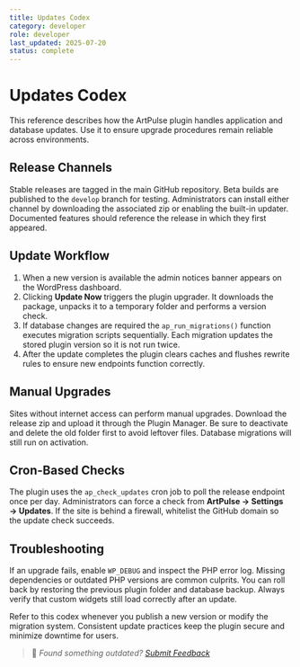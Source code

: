 ```yaml
---
title: Updates Codex
category: developer
role: developer
last_updated: 2025-07-20
status: complete
---
```


# Updates Codex

This reference describes how the ArtPulse plugin handles application and database updates. Use it to ensure upgrade procedures remain reliable across environments.

## Release Channels
Stable releases are tagged in the main GitHub repository. Beta builds are published to the `develop` branch for testing. Administrators can install either channel by downloading the associated zip or enabling the built-in updater. Documented features should reference the release in which they first appeared.

## Update Workflow
1. When a new version is available the admin notices banner appears on the WordPress dashboard.
2. Clicking **Update Now** triggers the plugin upgrader. It downloads the package, unpacks it to a temporary folder and performs a version check.
3. If database changes are required the `ap_run_migrations()` function executes migration scripts sequentially. Each migration updates the stored plugin version so it is not run twice.
4. After the update completes the plugin clears caches and flushes rewrite rules to ensure new endpoints function correctly.

## Manual Upgrades
Sites without internet access can perform manual upgrades. Download the release zip and upload it through the Plugin Manager. Be sure to deactivate and delete the old folder first to avoid leftover files. Database migrations will still run on activation.

## Cron-Based Checks
The plugin uses the `ap_check_updates` cron job to poll the release endpoint once per day. Administrators can force a check from **ArtPulse → Settings → Updates**. If the site is behind a firewall, whitelist the GitHub domain so the update check succeeds.

## Troubleshooting
If an upgrade fails, enable `WP_DEBUG` and inspect the PHP error log. Missing dependencies or outdated PHP versions are common culprits. You can roll back by restoring the previous plugin folder and database backup. Always verify that custom widgets still load correctly after an update.

Refer to this codex whenever you publish a new version or modify the migration system. Consistent update practices keep the plugin secure and minimize downtime for users.

> 💬 *Found something outdated? [Submit Feedback](feedback.md)*

